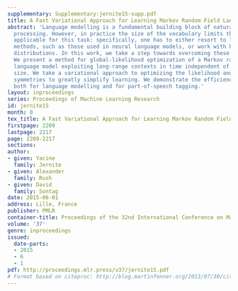 ```yaml
---
supplementary: Supplementary:jernite15-supp.pdf
title: A Fast Variational Approach for Learning Markov Random Field Language Models
abstract: 'Language modelling is a fundamental building block of natural language
  processing. However, in practice the size of the vocabulary limits the distributions
  applicable for this task: specifically, one has to either resort to local optimization
  methods, such as those used in neural language models, or work with heavily constrained
  distributions. In this work, we take a step towards overcoming these difficulties.
  We present a method for global-likelihood optimization of a Markov random field
  language model exploiting long-range contexts in time independent of the corpus
  size. We take a variational approach to optimizing the likelihood and exploit underlying
  symmetries to greatly simplify learning. We demonstrate the efficiency of this method
  both for language modelling and for part-of-speech tagging.'
layout: inproceedings
series: Proceedings of Machine Learning Research
id: jernite15
month: 0
tex_title: A Fast Variational Approach for Learning Markov Random Field Language Models
firstpage: 2209
lastpage: 2217
page: 2209-2217
sections: 
author:
- given: Yacine
  family: Jernite
- given: Alexander
  family: Rush
- given: David
  family: Sontag
date: 2015-06-01
address: Lille, France
publisher: PMLR
container-title: Proceedings of the 32nd International Conference on Machine Learning
volume: '37'
genre: inproceedings
issued:
  date-parts:
  - 2015
  - 6
  - 1
pdf: http://proceedings.mlr.press/v37/jernite15.pdf
# Format based on citeproc: http://blog.martinfenner.org/2013/07/30/citeproc-yaml-for-bibliographies/
---
```

